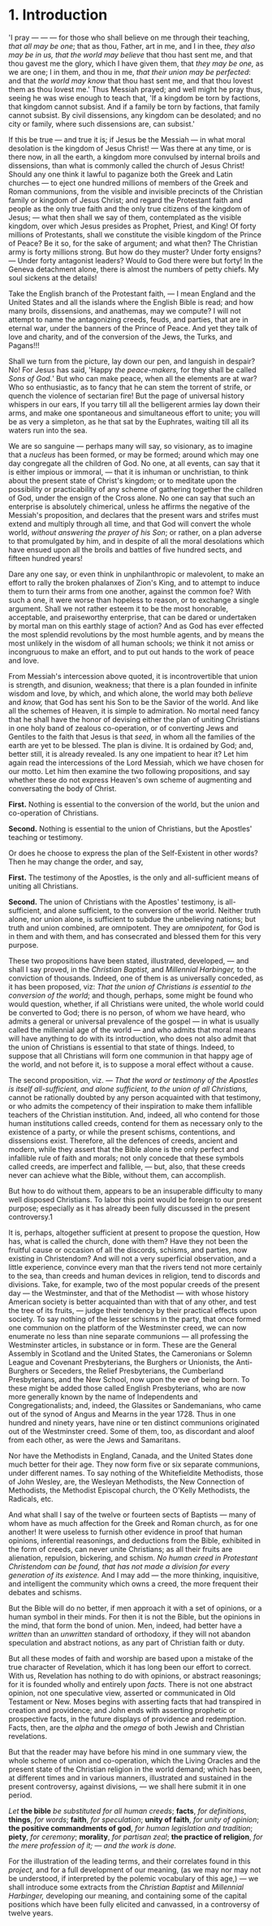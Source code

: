 # 1. Introduction

'I pray — — — for those who shall believe on me through their teaching, *that all may be one*; that as thou, Father, art in me, and I in thee, *they also may be in us, that the world may believe* that thou hast sent me, and that thou gavest me the glory, which I have given them, that *they may be one,* as we are one; I in them, and thou in me, *that their union may be perfected*: and that *the world may know* that thou hast sent me, and that thou lovest them as thou lovest me.' Thus Messiah prayed; and well might he pray thus, seeing he was wise enough to teach that, 'If a kingdom be torn by factions, that kingdom cannot subsist. And if a family be torn by factions, that family cannot subsist. By civil dissensions, any kingdom can be desolated; and no city or family, where such dissensions are, can subsist.'

If this be true — and true it is; if Jesus be the Messiah — in what moral desolation is the kingdom of Jesus Christ! — Was there at any time, or is there now, in all the earth, a kingdom more convulsed by internal broils and dissensions, than what is commonly called the church of Jesus Christ! Should any one think it lawful to paganize both the Greek and Latin churches — to eject one hundred millions of members of the Greek and Roman communions, from the visible and invisible precincts of the Christian family or kingdom of Jesus Christ; and regard the Protestant faith and people as the only true faith and the only true citizens of the kingdom of Jesus; — what then shall we say of them, contemplated as the visible kingdom, over which Jesus presides as Prophet, Priest, and King! Of forty millions of Protestants, shall we constitute the visible kingdom of the Prince of Peace? Be it so, for the sake of argument; and what then? The Christian army is forty millions strong. But how do they muster? Under forty ensigns? — Under forty antagonist leaders? Would to God there were but forty! In the Geneva detachment alone, there is almost the numbers of petty chiefs. My soul sickens at the details!

Take the English branch of the Protestant faith, — I mean England and the United States and all the islands where the English Bible is read; and how many broils, dissensions, and anathemas, may we compute? I will not attempt to name the antagonizing creeds, feuds, and parties, that are in eternal war, under the banners of the Prince of Peace. And yet they talk of love and charity, and of the conversion of the Jews, the Turks, and Pagans!!!

Shall we turn from the picture, lay down our pen, and languish in despair? No! For Jesus has said, 'Happy *the peace-makers,* for they shall be called *Sons of God.*' But who can make peace, when all the elements are at war? Who so enthusiastic, as to fancy that he can stem the torrent of strife, or quench the violence of sectarian fire! But the page of universal history whispers in our ears, If you tarry till all the belligerent armies lay down their arms, and make one spontaneous and simultaneous effort to unite; you will be as very a simpleton, as he that sat by the Euphrates, waiting till all its waters run into the sea.

We are so sanguine — perhaps many will say, so visionary, as to imagine that a *nucleus* has been formed, or may be formed; around which may one day congregate all the children of God. No one, at all events, can say that it is either impious or immoral, — that it is inhuman or unchristian, to think about the present state of Christ's kingdom; or to meditate upon the possibility or practicability of any scheme of gathering together the children of God, under the ensign of the Cross alone. No one can say that such an enterprise is absolutely chimerical, unless he affirms the negative of the Messiah's proposition, and declares that the present wars and strifes must extend and multiply through all time, and that God will convert the whole world, *without answering the prayer of his Son*; or rather, on a plan adverse to that promulgated by him, and in despite of all the moral desolations which have ensued upon all the broils and battles of five hundred sects, and fifteen hundred years!

Dare any one say, or even think in unphilanthropic or malevolent, to make an effort to rally the broken phalanxes of Zion's King, and to attempt to induce them to turn their arms from one another, against the common foe? With such a one, it were worse than hopeless to reason, or to exchange a single argument. Shall we not rather esteem it to be the most honorable, acceptable, and praiseworthy enterprise, that can be dared or undertaken by mortal man on this earthly stage of action? And as God has ever effected the most splendid revolutions by the most humble agents, and by means the most unlikely in the wisdom of all human schools; we think it not amiss or incongruous to make an effort, and to put out hands to the work of peace and love.

From Messiah's intercession above quoted, it is incontrovertible that union is strength, and disunion, weakness; that there is a plan founded in infinite wisdom and love, by which, and which alone, the world may both *believe* and *know,* that God has sent his Son to be the Savior of the world. And like all the schemes of Heaven, it is simple to admiration. No mortal need fancy that he shall have the honor of devising either the plan of uniting Christians in one holy band of zealous co-operation, or of converting Jews and Gentiles to the faith that Jesus is that *seed,* in whom all the families of the earth are yet to be blessed. The plan is divine. It is ordained by God; and, better still, it is already revealed. Is any one impatient to hear it? Let him again read the intercessions of the Lord Messiah, which we have chosen for our motto. Let him then examine the two following propositions, and say whether these do not express Heaven's own scheme of augmenting and conversating the body of Christ.

**First.** Nothing is essential to the conversion of the world, but the union and co-operation of Christians.

**Second.** Nothing is essential to the union of Christians, but the Apostles' teaching or testimony.

Or does he choose to express the plan of the Self-Existent in other words? Then he may change the order, and say,

**First.** The testimony of the Apostles, is the only and all-sufficient means of uniting all Christians.

**Second.** The union of Christians with the Apostles' testimony, is all-sufficient, and alone sufficient, to the conversion of the world. Neither truth alone, nor union alone, is sufficient to subdue the unbelieving nations; but truth and union combined, are omnipotent. They are *omnipotent,* for God is in them and with them, and has consecrated and blessed them for this very purpose.

These two propositions have been stated, illustrated, developed, — and shall I say proved, in the *Christian Baptist,* and *Millennial Harbinger,* to the conviction of thousands. Indeed, one of them is as universally conceded, as it has been proposed, viz: *That the union of Christians is essential* *to the conversion of the world*; and though, perhaps, some might be found who would question, whether, if all Christians were united, the whole world could be converted to God; there is no person, of whom we have heard, who admits a general or universal prevalence of the gospel — in what is usually called the millennial age of the world — and who admits that moral means will have anything to do with its introduction, who does not also admit that the union of Christians is essential to that state of things. Indeed, to suppose that all Christians will form one communion in that happy age of the world, and not before it, is to suppose a moral effect without a cause.

The second proposition, viz. — *That the word or testimony of the Apostles is itself all-sufficient, and alone sufficient, to the union of all Christians,* cannot be rationally doubted by any person acquainted with that testimony, or who admits the competency of their inspiration to make them infallible teachers of the Christian institution. And, indeed, all who contend for those human institutions called creeds, contend for them as necessary only to the existence of a party, or while the present schisms, contentions, and dissensions exist. Therefore, all the defences of creeds, ancient and modern, while they assert that the Bible alone is the only perfect and infallible rule of faith and morals; not only concede that these symbols called creeds, are imperfect and fallible, — but, also, that these creeds never can achieve what the Bible, without them, can accomplish.

But how to do without them, appears to be an insuperable difficulty to many well disposed Christians. To labor this point would be foreign to our present purpose; especially as it has already been fully discussed in the present controversy.1

It is, perhaps, altogether sufficient at present to propose the question, How has, what is called the church, done with them? Have they not been the fruitful cause or occasion of all the discords, schisms, and parties, now existing in Christendom? And will not a very superficial observation, and a little experience, convince every man that the rivers tend not more certainly to the sea, than creeds and human devices in religion, tend to discords and divisions. Take, for example, two of the most popular creeds of the present day — the Westminster, and that of the Methodist — with whose history American society is better acquainted than with that of any other, and test the tree of its fruits, — judge their tendency by their practical effects upon society. To say nothing of the lesser schisms in the party, that once formed one communion on the platform of the Westminster creed, we can now enumerate no less than nine separate communions — all professing the Westminster articles, in substance or in form. These are the General Assembly in Scotland and the United States, the Cameronians or Solemn League and Covenant Presbyterians, the Burghers or Unionists, the Anti-Burghers or Seceders, the Relief Presbyterians, the Cumberland Presbyterians, and the New School, now upon the eve of being born. To these might be added those called English Presbyterians, who are now more generally known by the name of Independents and Congregationalists; and, indeed, the Glassites or Sandemanians, who came out of the synod of Angus and Mearns in the year 1728. Thus in one hundred and ninety years, have nine or ten distinct communions originated out of the Westminster creed. Some of them, too, as discordant and aloof from each other, as were the Jews and Samaritans.

Nor have the Methodists in England, Canada, and the United States done much better for their age. They now form five or six separate communions, under different names. To say nothing of the Whitefieldite Methodists, those of John Wesley, are, the Wesleyan Methodists, the New Connection of Methodists, the Methodist Episcopal church, the O'Kelly Methodists, the Radicals, etc.

And what shall I say of the twelve or fourteen sects of Baptists — many of whom have as much affection for the Greek and Roman church, as for one another! It were useless to furnish other evidence in proof that human opinions, inferential reasonings, and deductions from the Bible, exhibited in the form of creeds, can never unite Christians; as all their fruits are alienation, repulsion, bickering, and schism. *No human creed in Protestant Christendom can be found, that has not made a division for every generation of its existence.* And I may add — the more thinking, inquisitive, and intelligent the community which owns a creed, the more frequent their debates and schisms.

But the Bible will do no better, if men approach it with a set of opinions, or a human symbol in their minds. For then it is not the Bible, but the opinions in the mind, that form the bond of union. Men, indeed, had better have a *written* than an *unwritten* standard of orthodoxy, if they will not abandon speculation and abstract notions, as any part of Christian faith or duty.

But all these modes of faith and worship are based upon a mistake of the true character of Revelation, which it has long been our effort to correct. With us, Revelation has nothing to do with opinions, or abstract reasonings; for it is founded wholly and entirely upon *facts.* There is not one abstract opinion, not one speculative view, asserted or communicated in Old Testament or New. Moses begins with asserting facts that had transpired in creation and providence; and John ends with asserting prophetic or prospective facts, in the future displays of providence and redemption. Facts, then, are the *alpha* and the *omega* of both Jewish and Christian revelations.

But that the reader may have before his mind in one summary view, the whole scheme of union and co-operation, which the Living Oracles and the present state of the Christian religion in the world demand; which has been, at different times and in various manners, illustrated and sustained in the present controversy, against divisions, — we shall here submit it in one period.

*Let* **the bible** *be substituted for all human creeds*; **facts**, *for definitions*, **things**, *for words*; **faith**, *for speculation*; **unity of faith**, *for unity of opinion*; **the positive commandments of god**, *for human legislation and tradition*; **piety**, *for ceremony*; **morality**, *for partisan zeal*; **the practice of religion**, *for the mere profession of it; — and the work is done.*

For the illustration of the leading terms, and their correlates found in this *project,* and for a full development of our meaning, (as we may nor may not be understood, if interpreted by the polemic vocabulary of this age,) — we shall introduce some extracts from the *Christian Baptist* and *Millennial Harbinger,* developing our meaning, and containing some of the capital positions which have been fully elicited and canvassed, in a controversy of twelve years.

